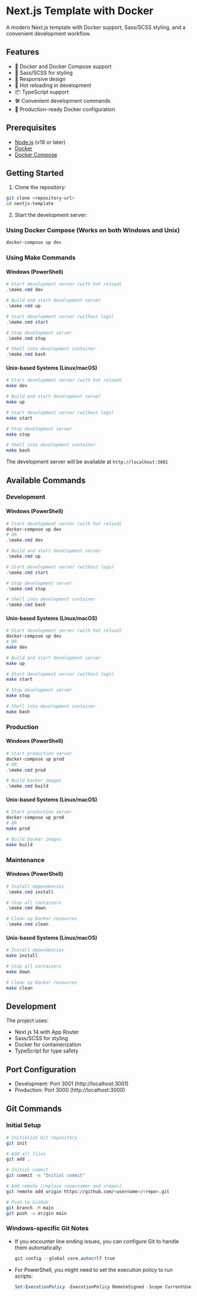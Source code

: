 # Next.js Template with Docker

A modern Next.js template with Docker support, Sass/SCSS styling, and a convenient development workflow.

## Features

- 🐳 Docker and Docker Compose support
- 🎨 Sass/SCSS for styling
- 📱 Responsive design
- 🔄 Hot reloading in development
- 📦 TypeScript support
- 🛠️ Convenient development commands
- 🚀 Production-ready Docker configuration

## Prerequisites

- [Node.js](https://nodejs.org/) (v18 or later)
- [Docker](https://www.docker.com/products/docker-desktop/)
- [Docker Compose](https://docs.docker.com/compose/install/)

## Getting Started

1. Clone the repository:
```bash
git clone <repository-url>
cd nextjs-template
```

2. Start the development server:

### Using Docker Compose (Works on both Windows and Unix)
```bash
docker-compose up dev
```

### Using Make Commands

#### Windows (PowerShell)
```powershell
# Start development server (with hot reload)
.\make.cmd dev

# Build and start development server
.\make.cmd up

# Start development server (without logs)
.\make.cmd start

# Stop development server
.\make.cmd stop

# Shell into development container
.\make.cmd bash
```

#### Unix-based Systems (Linux/macOS)
```bash
# Start development server (with hot reload)
make dev

# Build and start development server
make up

# Start development server (without logs)
make start

# Stop development server
make stop

# Shell into development container
make bash
```

The development server will be available at `http://localhost:3001`

## Available Commands

### Development

#### Windows (PowerShell)
```powershell
# Start development server (with hot reload)
docker-compose up dev
# OR
.\make.cmd dev

# Build and start development server
.\make.cmd up

# Start development server (without logs)
.\make.cmd start

# Stop development server
.\make.cmd stop

# Shell into development container
.\make.cmd bash
```

#### Unix-based Systems (Linux/macOS)
```bash
# Start development server (with hot reload)
docker-compose up dev
# OR
make dev

# Build and start development server
make up

# Start development server (without logs)
make start

# Stop development server
make stop

# Shell into development container
make bash
```

### Production

#### Windows (PowerShell)
```powershell
# Start production server
docker-compose up prod
# OR
.\make.cmd prod

# Build Docker images
.\make.cmd build
```

#### Unix-based Systems (Linux/macOS)
```bash
# Start production server
docker-compose up prod
# OR
make prod

# Build Docker images
make build
```

### Maintenance

#### Windows (PowerShell)
```powershell
# Install dependencies
.\make.cmd install

# Stop all containers
.\make.cmd down

# Clean up Docker resources
.\make.cmd clean
```

#### Unix-based Systems (Linux/macOS)
```bash
# Install dependencies
make install

# Stop all containers
make down

# Clean up Docker resources
make clean
```

## Development

The project uses:
- Next.js 14 with App Router
- Sass/SCSS for styling
- Docker for containerization
- TypeScript for type safety

## Port Configuration
- Development: Port 3001 (http://localhost:3001)
- Production: Port 3000 (http://localhost:3000)

## Git Commands

### Initial Setup
```bash
# Initialize Git repository
git init

# Add all files
git add .

# Initial commit
git commit -m "Initial commit"

# Add remote (replace <username> and <repo>)
git remote add origin https://github.com/<username>/<repo>.git

# Push to GitHub
git branch -M main
git push -u origin main
```

### Windows-specific Git Notes
- If you encounter line ending issues, you can configure Git to handle them automatically:
  ```powershell
  git config --global core.autocrlf true
  ```
- For PowerShell, you might need to set the execution policy to run scripts:
  ```powershell
  Set-ExecutionPolicy -ExecutionPolicy RemoteSigned -Scope CurrentUser
  ``` 